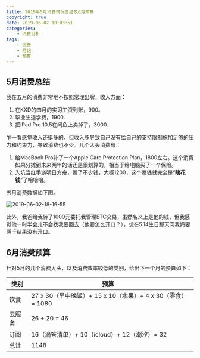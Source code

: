 ```yaml
---
title: 2019年5月消费情况总结及6月预算
copyright: true
date: 2019-06-02 18:03:51
categories:
    - 消费分析
tags:
    - 消费
    - 月记
    - 预算
---
```


## 5月消费总结

我在五月的消费非常地不按照常理出牌，收入方面：

1. 在KXD的四月的实习工资到账，900。
2. 毕业生退学费，1900.
3. 把iPad Pro 10.5在闲鱼上卖掉了，3000.

<!-- more -->

乍一看感觉收入还挺多的，但收入多导致自己没有给自己的支持限制施加足够的压力和约束力，导致消费也不少。几个大头消费有：

1. 给MacBook Pro补了一个Apple Care Protection Plan，1800左右。这个消费如果分摊到未来两年的话还是很划算的，相当于给电脑买了一个保险。
2. 入坑当红手游明日方舟，氪了不少钱，大概1200，这个氪钱就完全是“**瞎花钱**”了哈哈哈。

五月消费数据如下图。

![2019-06-02-18-16-55](http://ipic.dokyme.cn/260676f21af274d1f380452e2dfd5939.png)

此外，我爸给我转了1000元委托我管理BTC交易，虽然名义上是他的钱，但我感觉他一时半会儿不会找我要回去（他要怎么开口？），想在5.14生日那天问我妈要两千结果没有开口。

## 6月消费预算

针对5月的几个消费大头，以及消费效率较低的类别，给出下一个月的预算如下：

| 类别   | 预算                                                       |     |
| ------ | ---------------------------------------------------------- | --- |
| 饮食   | 27 x 30（早中晚饭）+ 15 x 10（水果）+ 4 x 30（零食）= 1080 |     |
| 云服务 | 26 + 20 = 46                                               |     |
| 订阅   | 16（滴答清单）+ 10（icloud）+ 12（潮汐）=  32              |     |
| 总计   | 1148                                                       |     |
